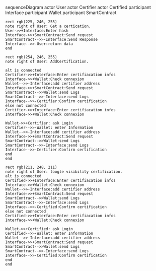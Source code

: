 sequenceDiagram
    actor User
    actor Certifier
    actor Certified
    participant Interface
    participant Wallet
    participant SmartContract

    rect rgb(225, 246, 255)
    note right of User: Get a certication.
    User->>+Interface:Enter hash
    Interface->>+SmartContract:Send request
    SmartContract-->>-Interface:Send Response
    Interface-->>-User:return data
    end

    rect rgb(254, 246, 255)
    note right of User: AddCertification.
 
    alt is connected
    Certifier->>+Interface:Enter certifiacation infos
    Interface->>+Wallet:Check connexion
    Wallet-->>-Interface:add certifier address
    Interface->>+SmartContract:Send request
    SmartContract-->>Wallet:send Logs
    SmartContract-->>-Interface:send Logs
    Interface-->>-Certifier:Confirm certification
    else not connected
    Certifier->>+Interface:Enter certifiacation infos
    Interface->>+Wallet:Check connexion
        
    Wallet->>+Certifier: ask Login
    Certifier-->>-Wallet: enter Information
    Wallet-->>-Interface:add certifier address
    Interface->>+SmartContract:Send request
    SmartContract-->>Wallet:send Logs
    SmartContract-->>-Interface:send Logs
    Interface-->>-Certifier:Confirm certification
    end
    end
    
    rect rgb(211, 248, 211)
    note right of User: toogle visibility certification.
    alt is connected
    Certified->>+Interface:Enter certifiacation infos
    Interface->>+Wallet:Check connexion
    Wallet-->>-Interface:add certifier address
    Interface->>+SmartContract:Send request
    SmartContract-->>Wallet:send Logs
    SmartContract-->>-Interface:send Logs
    Interface-->>-Certified:Confirm certification
    else not connected
    Certified->>+Interface:Enter certifiacation infos
    Interface->>+Wallet:Check connexion
        
    Wallet->>+Certified: ask Login
    Certified-->>-Wallet: enter Information
    Wallet-->>-Interface:add certifier address
    Interface->>+SmartContract:Send request
    SmartContract-->>Wallet:send Logs
    SmartContract-->>-Interface:send Logs
    Interface-->>-Certified:Confirm certification
    end
    end